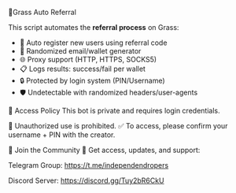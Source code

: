 🚀Grass Auto Referral 

This script automates the **referral process** on Grass:

- 🔄 Auto register new users using referral code
- 🧠 Randomized email/wallet generator
- 🌐 Proxy support (HTTP, HTTPS, SOCKS5)
- 📋 Logs results: success/fail per wallet
- 🔒 Protected by login system (PIN/Username)
- 🛡️ Undetectable with randomized headers/user-agents

🔐 Access Policy
This bot is private and requires login credentials.

🚫 Unauthorized use is prohibited.
✅ To access, please confirm your username + PIN with the creator.

📣 Join the Community
📢 Get access, updates, and support:

Telegram Group: https://t.me/independendropers

Discord Server: https://discord.gg/Tuy2bR6CkU
